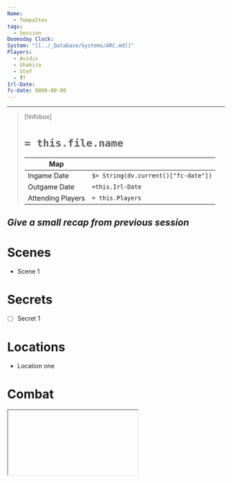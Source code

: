 ```yaml
---
Name:
  - Tempaltes
tags:
  - Session
Doomsday Clock: 
System: "[[../_Database/Systems/ARC.md]]"
Players:
  - Avidis
  - Shakira
  - Stef
  - ??
Irl-Date: 
fc-date: 0000-00-00
---
```

---
> [!infobox]
> # `= this.file.name`
> | Map |  |
> | ---- | ---- |
> | Ingame Date | `$= String(dv.current()["fc-date"])`|
> | Outgame Date| `=this.Irl-Date`|
> |Attending Players| `= this.Players`|

*Give a small recap from previous session*
- 
# Scenes

- Scene 1

# Secrets

- [ ] Secret 1

# Locations

- Location one

# Combat

<iframe scr="https://5e.tools/dmscreen.html" title="5e tools"></iframe>

